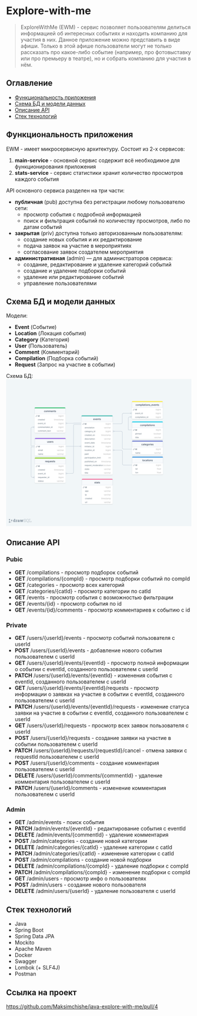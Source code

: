 # Explore-with-me

> ExploreWithMe (EWM) - сервис позволяет пользователям делиться информацией об интересных событиях и находить компанию
> для участия в них.
> Данное приложение можно представить в виде афиши. Только в этой афише пользователи могут не только рассказать про
> какое-либо событие (например, про фотовыставку или про премьеру в театре), но и собрать компанию для участия в нём.

## Оглавление

- [Функциональность приложения](#функциональность-приложения)
- [Схема БД и модели данных](#схема-бд-и-модели-данных)
- [Описание API](#описание-api)
- [Стек технологий](#стек-технологий)

## Функциональность приложения

EWM - имеет микросервисную архитектуру. Состоит из 2-х сервисов:

1. **main-service** - основной сервис содержит всё необходимое для функционирования приложения
2. **stats-service** - сервис статистики хранит количество просмотров каждого события

API основного сервиса разделен на три части:

- **публичная** (pub) доступна без регистрации любому пользователю сети:
    - просмотр события с подробной информацией
    - поиск и фильтрация событий по количеству просмотров, либо по датам событий
- **закрытая** (priv) доступна только авторизованным пользователям:
    - создание новых события и их редактирование
    - подача заявок на участие в мероприятиях
    - согласование заявок создателем мероприятия
- **административная** (admin) — для администраторов сервиса:
    - создание, редактирование и удаление категорий событий
    - создание и удаление подборки событий
    - удаление или редактирование событий
    - управление пользователями

## Схема БД и модели данных

Модели:

- **Event** (Событие)
- **Location** (Локация события)
- **Category** (Категория)
- **User** (Пользователь)
- **Comment** (Комментарий)
- **Compilation** (Подборка событий)
- **Request** (Запрос на участие в событии)

Схема БД:
![Scheme of ExploreWithMe database](/ewm_diagram.png)

## Описание API

<h3>Pubic</h3>

- **GET** /compilations - просмотр подборок событий
- **GET** /compilations/{compId} - просмотр подборки событий по compId
- **GET** /categories - просмотр всех категорий
- **GET** /categories/{catId} - просмотр категории по catId
- **GET** /events - просмотр события с возможностью фильтрации
- **GET** /events/{id} - просмотр события по id
- **GET** /events/{id}/comments - просмотр комментариев к событию с id

<h3>Private</h3>

- **GET** /users/{userId}/events - просмотр событий пользователя с userId
- **POST** /users/{userId}/events - добавление нового события пользователем с userId
- **GET** /users/{userId}/events/{eventId} - просмотр полной информации о событии с eventId, созданного пользователем с
  userId
- **PATCH** /users/{userId}/events/{eventId} - изменения события с eventId, созданного пользователем с userId
- **GET** /users/{userId}/events/{eventId}/requests - просмотр информации о заявках на участие в событии с eventId,
  созданного пользователем с userId
- **PATCH** /users/{userId}/events/{eventId}/requests - изменение статуса заявки на участие в событии с eventId,
  созданного пользователем с userId
- **GET** /users/{userId}/requests - просмотр всех заявок пользователя с userId
- **POST** /users/{userId}/requests - создание заявки на участие в событии пользователем с userId
- **PATCH** /users/{userId}/requests/{requestId}/cancel - отмена заявки с requestId пользователем с userId
- **POST** /users/{userId}/comments - создание комментария пользователем с userId
- **DELETE** /users/{userId}/comments/{commentId} - удаление комментария пользователем с userId
- **PATCH** /users/{userId}/comments - изменение комментария пользователем с userId

<h3>Admin</h3>

- **GET** /admin/events - поиск события
- **PATCH** /admin/events/{eventId} - редактирование события с eventId
- **DELETE** /admin/events/{commentId} - удаление комментария
- **POST** /admin/categories - создание новой категории
- **DELETE** /admin/categories/{catId} - удаление категории с catId
- **PATCH** /admin/categories/{catId} - изменение категории с catId
- **POST** /admin/compilations - создание новой подборки
- **DELETE** /admin/compilations/{compId} - удаление подборки с compId
- **PATCH** /admin/compilations/{compId} - изменение подборки с compId
- **GET** /admin/users - просмотр инфо о пользователях
- **POST** /admin/users - создание нового пользователя
- **DELETE** /admin/users/{userId} - удаление пользователя с userId

## Стек технологий

- Java
- Spring Boot
- Spring Data JPA
- Mockito
- Apache Maven
- Docker
- Swagger
- Lombok (+ SLF4J)
- Postman

## Ссылка на проект
https://github.com/Maksimchishe/java-explore-with-me/pull/4



